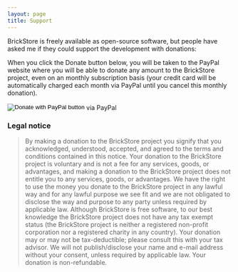 ```yaml
---
layout: page
title: Support
---
```

BrickStore is freely available as open-source software, but people have asked me if they
could support the development with donations:

When you click the Donate button below, you will be taken to the PayPal
website where you will be able to donate any amount to the BrickStore
project, even on an monthly subscription basis (your credit card will be
automatically charged each month via PayPal until you cancel this monthly
donation).

<p>
  <form action="https://www.paypal.com/donate" method="post" target="_top">
  <input type="hidden" name="hosted_button_id" value="GLT3YLDFDDZ3U" />
  <input type="image" src="https://www.paypalobjects.com/en_US/i/btn/btn_donate_LG.gif" border="0" name="submit" title="PayPal - The safer, easier way to pay online!" alt="Donate with PayPal button"
style="vertical-align:middle;" />
  <div style="vertical-align:middle;display:inline;"> via PayPal</div>
  <img alt="" border="0" src="https://www.paypal.com/en_DE/i/scr/pixel.gif" width="1" height="1" />
  </form>
</p>


### Legal notice
> By making a donation to the BrickStore project you signify that you acknowledged, understood,
> accepted, and agreed to the terms and conditions contained in this notice.  Your donation to the
> BrickStore project is voluntary and is not a fee for any services, goods, or advantages, and
> making a donation to the BrickStore project does not entitle you to any services, goods, or
> advantages.  We have the right to use the money you donate to the BrickStore project in any lawful
> way and for any lawful purpose we see fit and we are not obligated to disclose the way and purpose
> to any party unless required by applicable law.  Although BrickStore is free software, to our best
> knowledge the BrickStore project does not have any tax exempt status (the BrickStore project is
> neither a registered non-profit corporation nor a registered charity in any country).  Your
> donation may or may not be tax-deductible; please consult this with your tax advisor.  We will not
> publish/disclose your name and e-mail address without your consent, unless required by applicable
> law.  Your donation is non-refundable.
